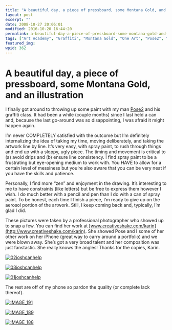 ```yaml
---
title: "A beautiful day, a piece of pressboard, some Montana Gold, and an illustration"
layout: post
excerpt: ""
date: 2008-10-27 20:06:01
modified: 2016-10-20 16:44:20
permalink: a-beautiful-day-a-piece-of-pressboard-some-montana-gold-and-an-illustration/index.html
tags: ["Art Academy", "Graffiti", "Montana Gold", "One Art", "Pose2", "San Diego", "Spray Paint", "Design"]
featured_img: 
wpid: 362
---
```


# A beautiful day, a piece of pressboard, some Montana Gold, and an illustration

I finally got around to throwing up some paint with my man [Pose2](http://posetwo.com/igetaround) and his graffiti class. It had been a while (couple months) since I last held a can and, because the last go-around was so disappointing, I was afraid it might happen again.

I’m never COMPLETELY satisfied with the outcome but I’m definitely internalizing the idea of taking my time, moving deliberately, and taking the artwork line by line. It’s very easy, with spray paint, to rush through things and end up with a sloppy, ugly piece. The timing and movement is critical to (a) avoid drips and (b) ensure line consistency. I find spray paint to be a frustrating but eye-opening medium to work with. You HAVE to allow for a certain level of messiness but you’re also aware that you can be very neat if you have the skills and patience.

Personally, I find more “zen” and enjoyment in the drawing. It’s interesting to me to have constraints (like letters) but be free to express them however I wish. I do much better with a pencil and pen than I do with a can of spray paint. To be honest, each time I finish a piece, I’m ready to give up on the aerosol portion of the artwork. Still, I keep coming back and, typically, I’m glad I did.

These pictures were taken by a professional photographer who showed up to snap a few. You can find her work at [www.creativeshake.com/karin](http://www.creativeshake.com/karin). She showed Pose and I some of her other work on her iPhone (great way to carry around a portfolio) and we were blown away. She’s got a very broad talent and her composition was just fanstastic. She really knows the angles! Thanks for the copies, Karin.

[![02joshcanhelp](http://farm4.static.flickr.com/3203/2979173204_60226ab16a_o.jpg)](http://www.flickr.com/photos/joshcanhelp/2979173204/ "02joshcanhelp by joshcanhelp, on Flickr")

[![03joshcanhelp](http://farm4.static.flickr.com/3139/2979173150_2c7ed29448_o.jpg)](http://www.flickr.com/photos/joshcanhelp/2979173150/ "03joshcanhelp by joshcanhelp, on Flickr")

[![01joshcanhelp](http://farm4.static.flickr.com/3041/2978316165_d0e0def297_o.jpg)](http://www.flickr.com/photos/joshcanhelp/2978316165/ "01joshcanhelp by joshcanhelp, on Flickr")

The rest are off of my phone so pardon the quality (or complete lack thereof).

[![IMAGE_191](http://farm4.static.flickr.com/3199/2979219234_937b737ffe.jpg)](http://www.flickr.com/photos/joshcanhelp/2979219234/ "IMAGE_191 by joshcanhelp, on Flickr")

[![IMAGE_189](http://farm4.static.flickr.com/3168/2979219064_f2cb501ff2.jpg)](http://www.flickr.com/photos/joshcanhelp/2979219064/ "IMAGE_189 by joshcanhelp, on Flickr")

[![IMAGE_188](http://farm4.static.flickr.com/3228/2979218960_ccb8f68184.jpg)](http://www.flickr.com/photos/joshcanhelp/2979218960/ "IMAGE_188 by joshcanhelp, on Flickr")